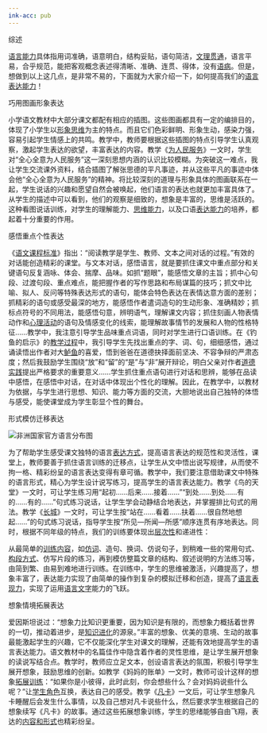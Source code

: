 ```yaml
---
ink-acc: pub
---
```


综述

[语言能力](https://baike.baidu.com/item/%E8%AF%AD%E8%A8%80%E8%83%BD%E5%8A%9B/5045088?fromModule=lemma_inlink)具体指用词准确，语意明白，结构妥贴，语句简洁，[文理贯通](https://baike.baidu.com/item/%E6%96%87%E7%90%86%E8%B4%AF%E9%80%9A/10187405?fromModule=lemma_inlink)，语言平易，合乎规范，能把客观概念表述得清晰、准确、连贯、得体，没有[语病](https://baike.baidu.com/item/%E8%AF%AD%E7%97%85/9623688?fromModule=lemma_inlink)。但是，想做到以上这几点，是非常不易的，下面就为大家介绍一下，如何提高我们的[语言表达能力](https://baike.baidu.com/item/%E8%AF%AD%E8%A8%80%E8%A1%A8%E8%BE%BE%E8%83%BD%E5%8A%9B/7542450?fromModule=lemma_inlink)！

巧用图画形象表达

小学语文教材中大部分课文都配有相应的插图。这些图画都具有一定的编排目的，体现了小学生以[形象思维](https://baike.baidu.com/item/%E5%BD%A2%E8%B1%A1%E6%80%9D%E7%BB%B4/7417887?fromModule=lemma_inlink)为主的特点。而且它们色彩鲜明、形象生动，感染力强，容易引起学生情感上的共鸣。教学中，教师要根据这些插图的特点引导学生认真观察，激起学生表达的欲望，丰富表达的内容。教学《[为人民服务](https://baike.baidu.com/item/%E4%B8%BA%E4%BA%BA%E6%B0%91%E6%9C%8D%E5%8A%A1/40335?fromModule=lemma_inlink)》一文时，学生对“全心全意为人民服务”这一深刻思想内涵的认识比较模糊。为突破这一难点，我让学生交流课外资料，结合插图了解张思德的平凡事迹，并从这些平凡的事迹中体会他“全心全意为人民服务”的精神。将比较深刻的道理与形象具体的图画联系在一起，学生说话的兴趣和愿望自然会被唤起，他们语言的表达也就更加丰富具体了。从学生的描述中可以看到，他们的观察是细致的，想象是丰富的，思维是活跃的。这种看图说话训练，对学生的理解能力、[思维能力](https://baike.baidu.com/item/%E6%80%9D%E7%BB%B4%E8%83%BD%E5%8A%9B/1859428?fromModule=lemma_inlink)，以及口语[表达能力](https://baike.baidu.com/item/%E8%A1%A8%E8%BE%BE%E8%83%BD%E5%8A%9B/2942500?fromModule=lemma_inlink)的培养，都起着十分重要的作用。

感悟重点个性表达

《[语文课程标准](https://baike.baidu.com/item/%E8%AF%AD%E6%96%87%E8%AF%BE%E7%A8%8B%E6%A0%87%E5%87%86/1835436?fromModule=lemma_inlink)》指出：“阅读教学是学生、教师、文本之间对话的过程。”有效的对话能创造精彩的课堂。与文本对话，感悟语言，就是要抓住课文中重点部分和关键语句反复涵咏、体会、揣摩、品味。如抓“题眼”，能感悟文章的主旨；抓中心句段、过渡句段、重点难点，能把握作者的写作思路和布局谋篇的技巧；抓文中比喻、拟人、反问等特殊表达形式的语句，能体会特色表达在表情达意方面的差别；抓精彩的语句或感受最深的地方，能感悟作者遣词造句的生动形象、准确精妙；抓标点符号的不同用法，能感悟句意，辨明语气，理解课文内容；抓住刻画人物表情动作和[心理活动](https://baike.baidu.com/item/%E5%BF%83%E7%90%86%E6%B4%BB%E5%8A%A8/2160998?fromModule=lemma_inlink)的语句及情感变化的线索，能理解故事情节的发展和人物的性格特征……教学中，我注意引导学生品味重点词语，同时对学生进行口语训练。在《钓鱼的启示》的[教学过程](https://baike.baidu.com/item/%E6%95%99%E5%AD%A6%E8%BF%87%E7%A8%8B/5708103?fromModule=lemma_inlink)中，我引导学生先找出重点的字、词、句，细细感悟，通过诵读悟出作者对大[鲈鱼](https://baike.baidu.com/item/%E9%B2%88%E9%B1%BC/66871?fromModule=lemma_inlink)的喜爱，悟到爸爸在道德抉择面前坚决、不容争辩的严肃态度；然后我鼓励学生围绕“放”和“留”的“是”与“非”展开辩论，明白父亲对作者[道德实践](https://baike.baidu.com/item/%E9%81%93%E5%BE%B7%E5%AE%9E%E8%B7%B5/123180?fromModule=lemma_inlink)提出严格要求的重要意义……学生抓住重点语句进行对话和思辨，能够在品读中感悟，在感悟中对话，在对话中体现出个性化的理解。因此，在教学中，以教材为依据，与学生进行思想、知识、能力等方面的交流，大胆地说出自己独特的体悟与感受，能使课堂成为学生彰显个性的舞台。

形式模仿迁移表达

[![](https://bkimg.cdn.bcebos.com/pic/f392492c06e255de8a1399d5?x-bce-process=image/format,f_auto/resize,m_lfit,limit_1,h_473)](https://baike.baidu.com/pic/%E8%AF%AD%E8%A8%80/72744/0/f392492c06e255de8a1399d5?fr=lemma&fromModule=lemma_content-image "非洲国家官方语言分布图")非洲国家官方语言分布图

为了帮助学生感受课文独特的语言[表达方式](https://baike.baidu.com/item/%E8%A1%A8%E8%BE%BE%E6%96%B9%E5%BC%8F/516081?fromModule=lemma_inlink)，提高语言表达的规范性和灵活性，课堂上，教师要善于抓住语言训练的迁移点，让学生从文中悟出说写规律，从而使不拘一格、精彩纷呈的语言表达变得有章可循。教学中，我们要注意借助课文中特殊的语言形式，精心为学生设计说写练习，提高学生的语言表达能力。教学《鸟的天堂》一文时，可让学生练习用“起初……后来……接着……”“到处……到处……有的……有的……”句式练习说话，让学生学会动静结合地表达，并掌握排比句式的用法。教学《[长城](https://baike.baidu.com/item/%E9%95%BF%E5%9F%8E/14251?fromModule=lemma_inlink)》一文时，可让学生按“站在……看着……扶着……很自然地想起……”的句式练习说话，指导学生按“所见—所闻—所感”顺序连贯有序地表达。同时，根据不同年级的特点，我们的训练要体现出[层次性](https://baike.baidu.com/item/%E5%B1%82%E6%AC%A1%E6%80%A7/53942177?fromModule=lemma_inlink)和递进性：

从最简单的[训练内容](https://baike.baidu.com/item/%E8%AE%AD%E7%BB%83%E5%86%85%E5%AE%B9/22994185?fromModule=lemma_inlink)，如[仿词](https://baike.baidu.com/item/%E4%BB%BF%E8%AF%8D/5688517?fromModule=lemma_inlink)、造句、换词、仿说句子，到稍难一些的常用句式、[构段方式](https://baike.baidu.com/item/%E6%9E%84%E6%AE%B5%E6%96%B9%E5%BC%8F/6785568?fromModule=lemma_inlink)、仿写片段的练习，再到模仿整篇文章的结构、叙述说明的方法练习等，由简到繁、由易到难地进行训练。在训练中，学生的思维被激活，兴趣提高了，想象丰富了，表达能力实现了由简单的操作到复杂的模拟迁移和创造，提高了[语言表现力](https://baike.baidu.com/item/%E8%AF%AD%E8%A8%80%E8%A1%A8%E7%8E%B0%E5%8A%9B/2983616?fromModule=lemma_inlink)，实现了运用[语言文字](https://baike.baidu.com/item/%E8%AF%AD%E8%A8%80%E6%96%87%E5%AD%97/7463025?fromModule=lemma_inlink)能力的飞跃。

想象情境拓展表达

爱因斯坦说过：“想象力比知识更重要，因为知识是有限的，而想象力概括着世界的一切，推动着进步，是[知识进化](https://baike.baidu.com/item/%E7%9F%A5%E8%AF%86%E8%BF%9B%E5%8C%96/2105702?fromModule=lemma_inlink)的源泉。”丰富的想象、优美的意境、生动的故事最能激起学生的兴趣，它不仅能深化学生对课文的理解，还能有效地提高学生的语言表达能力。语文教材中的名篇佳作中隐含着作者的灵性思维，是让学生展开想象的读说写结合点。教学时，教师应立足文本，创设语言表达的氛围，积极引导学生展开想象，鼓励思维的创新。如教学《妈妈的账单》一文时，教师可设计这样的想象[拓展训练](https://baike.baidu.com/item/%E6%8B%93%E5%B1%95%E8%AE%AD%E7%BB%83/696?fromModule=lemma_inlink)：“如果你是小彼得，此时此刻，你会想些什么？会对妈妈说些什么呢？”让[学生角色](https://baike.baidu.com/item/%E5%AD%A6%E7%94%9F%E8%A7%92%E8%89%B2/55171955?fromModule=lemma_inlink)互换，表达自己的感受。教学《[凡卡](https://baike.baidu.com/item/%E5%87%A1%E5%8D%A1/2289789?fromModule=lemma_inlink)》一文后，可让学生想象凡卡睡醒后会发生什么事情，以及自己想对凡卡说些什么，然后要求学生根据自己的想象续写《凡卡》的故事。通过这些拓展想象训练，学生的思绪能够自由飞翔，表达的[内容和形式](https://baike.baidu.com/item/%E5%86%85%E5%AE%B9%E5%92%8C%E5%BD%A2%E5%BC%8F/22630811?fromModule=lemma_inlink)也精彩纷呈。